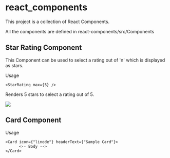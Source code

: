 # react_components

This project is a collection of React Components.

All the components are defined in react-components/src/Components

## Star Rating Component
This Component can be used to select a rating out of 'n' which is displayed as stars.

Usage

```<StarRating max={5} />```

Renders 5 stars to select a rating out of 5.

<img src="http://g.recordit.co/PG4jBeFA9E.gif" />

## Card Component

Usage
```
<Card icon={"linode"} headerText={"Sample Card"}>
      <-- Body -->
</Card>
```
